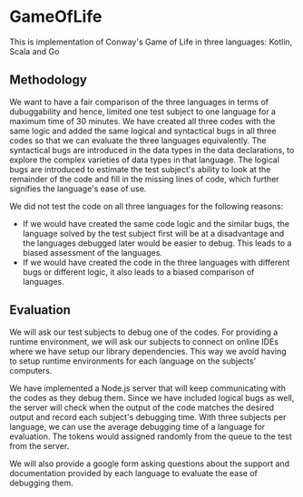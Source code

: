 # GameOfLife
This is implementation of Conway's Game of Life in three languages: Kotlin, Scala and Go

## Methodology 

We want to have a fair comparison of the three languages in terms of dubuggability and hence, limited one test subject to one language for a maximum time of 30 minutes. We have created all three codes with the same logic and added the same logical and syntactical bugs in all three codes so that we can evaluate the three languages equivalently. The syntactical bugs are introduced in the data types in the data declarations, to explore the complex varieties of data types in that language. The logical bugs are introduced to estimate the test subject's ability to look at the remainder of the code and fill in the missing lines of code, which further signifies the language's ease of use.

We did not test the code on all three languages for the following reasons:
- If we would have created the same code logic and the similar bugs, the language solved by the test subject first will be at a disadvantage and the languages debugged later would be easier to debug. This leads to a biased assessment of the languages.
- If we would have created the code in the three languages with different bugs or different logic, it also leads to a biased comparison of languages.


## Evaluation

We will ask our test subjects to debug one of the codes. For providing a runtime environment, we will ask our subjects to connect on online IDEs where we have setup our library dependencies. This way we avoid having to setup runtime environments for each language on the subjects' computers.

We have implemented a Node.js server that will keep communicating with the codes as they debug them. Since we have included logical bugs as well, the server will check when the output of the code matches the desired output and record each subject's debugging time. With three subjects per language, we can use the average debugging time of a language for evaluation. The tokens would assigned randomly from the queue to the test from the server.

We will also provide a google form asking questions about the support and documentation provided by each language to evaluate the ease of debugging them.
